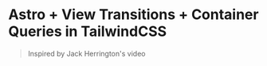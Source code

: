 # Astro + View Transitions + Container Queries in TailwindCSS

> Inspired by Jack Herrington's video
